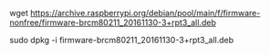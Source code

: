   wget https://archive.raspberrypi.org/debian/pool/main/f/firmware-nonfree/firmware-brcm80211_20161130-3+rpt3_all.deb
  
  sudo dpkg -i firmware-brcm80211_20161130-3+rpt3_all.deb
  
